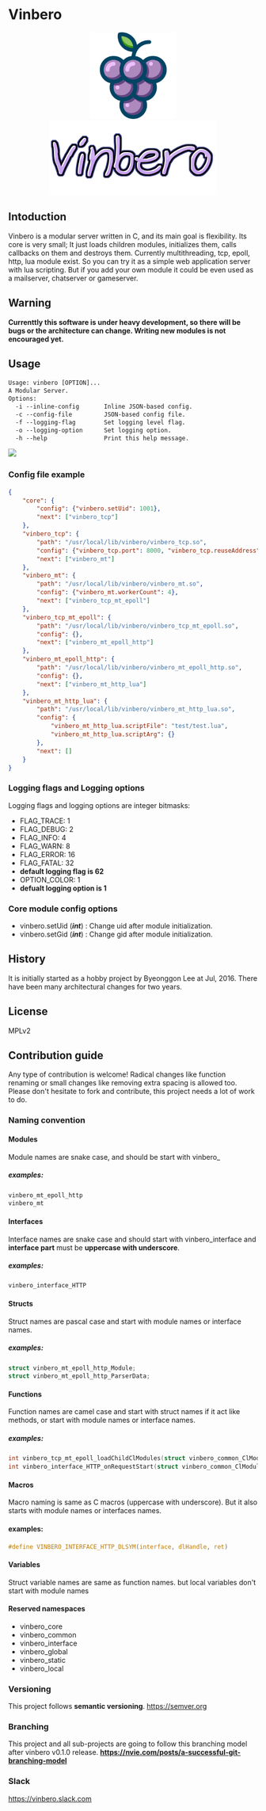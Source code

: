 # Vinbero
<p align="center"><img src="img/vinbero.png" alt="Vinbero" height="175px"/><img src="img/vinbero-text.png" alt="Vinbero" height="150px"/></p>

## Intoduction
Vinbero is a modular server written in C, and its main goal is flexibility. Its core is very small; It just loads children modules, initializes them, calls callbacks on them and destroys them. Currently multithreading, tcp, epoll, http, lua module exist. So you can try it as a simple web application server with lua scripting. But if you add your own module it could be even used as a mailserver, chatserver or gameserver.

## Warning
**Currenttly this software is under heavy development, so there will be bugs or the architecture can change.
Writing new modules is not encouraged yet.**

## Usage
```console
Usage: vinbero [OPTION]...
A Modular Server.
Options:
  -i --inline-config       Inline JSON-based config.
  -c --config-file         JSON-based config file.
  -f --logging-flag        Set logging level flag.
  -o --logging-option      Set logging option.
  -h --help                Print this help message.
```

<a href="https://asciinema.org/a/188477" target="_blank"><img src="https://asciinema.org/a/188477.png" /></a>

### Config file example
```JSON
{
    "core": {
        "config": {"vinbero.setUid": 1001},
        "next": ["vinbero_tcp"]
    },
    "vinbero_tcp": {
        "path": "/usr/local/lib/vinbero/vinbero_tcp.so",
        "config": {"vinbero_tcp.port": 8000, "vinbero_tcp.reuseAddress": true},
        "next": ["vinbero_mt"]
    }, 
    "vinbero_mt": {
        "path": "/usr/local/lib/vinbero/vinbero_mt.so",
        "config": {"vinbero_mt.workerCount": 4},
        "next": ["vinbero_tcp_mt_epoll"]
    },
    "vinbero_tcp_mt_epoll": {
        "path": "/usr/local/lib/vinbero/vinbero_tcp_mt_epoll.so",
        "config": {},
        "next": ["vinbero_mt_epoll_http"]
    },
    "vinbero_mt_epoll_http": {
        "path": "/usr/local/lib/vinbero/vinbero_mt_epoll_http.so",
        "config": {},
        "next": ["vinbero_mt_http_lua"]
    },
    "vinbero_mt_http_lua": {
        "path": "/usr/local/lib/vinbero/vinbero_mt_http_lua.so",
        "config": {
            "vinbero_mt_http_lua.scriptFile": "test/test.lua",
            "vinbero_mt_http_lua.scriptArg": {}
        },
        "next": []
    }
}
```

### Logging flags and Logging options
Logging flags and logging options are integer bitmasks:

- FLAG_TRACE: 1
- FLAG_DEBUG: 2
- FLAG_INFO: 4
- FLAG_WARN: 8
- FLAG_ERROR: 16
- FLAG_FATAL: 32
- **default logging flag is 62**
- OPTION_COLOR: 1
- **defualt logging option is 1**

### Core module config options
- vinbero.setUid (***int***) : Change uid after module initialization.
- vinbero.setGid (***int***) : Change gid after module initialization.

## History
It is initially started as a hobby project by Byeonggon Lee at Jul, 2016.
There have been many architectural changes for two years.

## License
MPLv2

## Contribution guide
Any type of contribution is welcome!
Radical changes like function renaming or small changes like removing extra spacing is allowed too.
Please don't hesitate to fork and contribute, this project needs a lot of work to do.

### Naming convention
#### Modules
Module names are snake case, and should be start with vinbero_

##### examples:
```C
vinbero_mt_epoll_http
vinbero_mt
```

#### Interfaces
Interface names are snake case and should start with vinbero_interface and **interface part** must be **uppercase with underscore**.

##### examples:
```C
vinbero_interface_HTTP
```

#### Structs
Struct names are pascal case and start with module names or interface names.
##### examples: 
```C
struct vinbero_mt_epoll_http_Module;
struct vinbero_mt_epoll_http_ParserData;
```

#### Functions
Function names are camel case and start with struct names if it act like methods, or start with module names or interface names.
##### examples:
```C
int vinbero_tcp_mt_epoll_loadChildClModules(struct vinbero_common_ClModule* clModule);
int vinbero_interface_HTTP_onRequestStart(struct vinbero_common_ClModule* clModule);
```

#### Macros
Macro naming is same as C macros (uppercase with underscore). But it also starts with module names or interfaces names.
#### examples:
```C
#define VINBERO_INTERFACE_HTTP_DLSYM(interface, dlHandle, ret)
```

#### Variables
Struct variable names are same as function names. but local variables don't start with module names

#### Reserved namespaces
- vinbero_core
- vinbero_common
- vinbero_interface
- vinbero_global
- vinbero_static
- vinbero_local

### Versioning
This project follows **semantic versioning**.
https://semver.org

### Branching
This project and all sub-projects are going to follow this branching model after vinbero v0.1.0 release.
**https://nvie.com/posts/a-successful-git-branching-model**

### Slack
https://vinbero.slack.com

